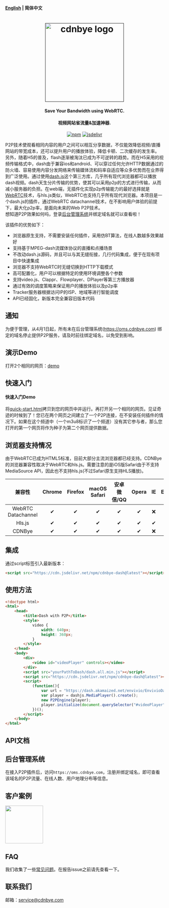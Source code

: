**[English](README.md) | 简体中文**

<h1 align="center"><a href="" target="_blank" rel="noopener noreferrer"><img width="250" src="figs/cdnbye.png" alt="cdnbye logo"></a></h1>
<h4 align="center">Save Your Bandwidth using WebRTC.</h4>
<h4 align="center">视频网站省流量&加速神器.</h4>
<p align="center">
  <a href="https://www.npmjs.com/package/cdnbye-dash"><img src="https://img.shields.io/npm/v/cdnbye-dash.svg?style=flat" alt="npm"></a>
   <a href="https://www.jsdelivr.com/package/npm/cdnbye-dash"><img src="https://data.jsdelivr.com/v1/package/npm/cdnbye-dash/badge" alt="jsdelivr"></a>
</p>

P2P技术使观看相同内容的用户之间可以相互分享数据，不仅能效降低视频/直播网站的带宽成本，还可以提升用户的播放体验，降低卡顿、二次缓存的发生率。
另外，随着H5的普及，flash逐渐被淘汰已成为不可逆转的趋势。而在H5采用的视频传输格式中，dash由于兼容ios和android、可以穿过任何允许HTTP数据通过的防火墙、容易使用内容分发网络来传输媒体流和码率自适应等众多优势而在业界得到广泛使用。通过使用[dash.js](https://github.com/Dash-Industry-Forum/dash.js)这个第三方库，几乎所有现代浏览器都可以播放dash视频。dash天生分片传输的优势，使其可以采用p2p的方式进行传输，从而减小服务器的负担。在web端，无插件化实现p2p传输能力的最好选择就是[WebRTC](https://zh.wikipedia.org/wiki/WebRTC)技术，与hls.js类似，WebRTC也支持几乎所有现代浏览器。本项目是一个dash.js的插件，通过WebRTC datachannel技术，在不影响用户体验的前提下，最大化p2p率，是面向未来的Web P2P技术。
<br>想知道P2P效果如何吗，登录[后台管理系统](https://oms.cdnbye.com)并绑定域名就可以查看啦！

该插件的优势如下：
- 浏览器原生支持，不需要安装任何插件，采用仿BT算法，在线人数越多效果越好
- 支持基于MPEG-dash流媒体协议的直播和点播场景
- 不改动dash.js源码，并且可以与其无缝衔接，几行代码集成，便于在现有项目中快速集成
- 浏览器不支持WebRTC时无缝切换到HTTP下载模式
- 高可配置化，用户可以根据特定的使用环境调整各个参数
- 支持video.js、Clappr、Flowplayer、DPlayer等第三方播放器
- 通过有效的调度策略来保证用户的播放体验以及p2p率
- Tracker服务器根据访问IP的ISP、地域等进行智能调度
- API已经固化，新版本完全兼容旧版本代码

## 通知
为便于管理，从4月1日起，所有未在后台管理系统(https://oms.cdnbye.com) 绑定的域名停止提供P2P服务，请及时前往绑定域名，以免受到影响。

## 演示Demo
打开2个相同的网页：[demo](https://demo.cdnbye.com/)

## 快速入门
#### 快速入门Demo
将[quick-start.html](demo/quick-start.html)拷贝到您的网页中并运行。再打开另一个相同的网页。见证奇迹的时候到了！您已在两个网页之间建立了一个P2P连接，在不安装任何插件的情况下。如果在这个频道中（一个m3u8标识了一个频道）没有其它参与者，那么您打开的第一个网页将作为种子为第二个网页提供数据。

## 浏览器支持情况
由于WebRTC已成为HTML5标准，目前大部分主流浏览器都已经支持。CDNBye的浏览器兼容性取决于WebRTC和hls.js。需要注意的是iOS版Safari由于不支持MediaSource API，因此也不支持hls.js(不过Safari原生支持HLS播放)。

 兼容性|Chrome | Firefox | macOS Safari| 安卓微信/QQ | Opera | IE | Edge| iOS Safari | 
:-: | :-: | :-: | :-: | :-: | :-: | :-:| :-:| :-:
WebRTC Datachannel | ✔ | ✔ | ✔ | ✔ | ✔ | ❌ | ❌ | ✔ |
Hls.js | ✔ | ✔ | ✔ | ✔ | ✔ | ✔ | ✔ | ❌ |
CDNBye | ✔ | ✔ | ✔ | ✔ | ✔ | ❌ | ❌ | ❌ | 

## 集成
通过script标签引入最新版本：
```html
<script src="https://cdn.jsdelivr.net/npm/cdnbye-dash@latest"></script>
```

## 使用方法
```html
<!doctype html>
<html>
    <head>
        <title>Dash with P2P</title>
        <style>
            video {
                width: 640px;
                height: 360px;
            }
        </style>
    </head>
    <body>
        <div>
            <video id="videoPlayer" controls></video>
        </div>
        <script src="yourPathToDash/dash.all.min.js"></script>
        <script src="https://cdn.jsdelivr.net/npm/cdnbye-dash@latest"></script>
        <script>
            (function(){
                var url = "https://dash.akamaized.net/envivio/EnvivioDash3/manifest.mpd";
                var player = dashjs.MediaPlayer().create();
                new P2PEngine(player);
                player.initialize(document.querySelector("#videoPlayer"), url, true);
            })();
        </script>
    </body>
</html>
```


## API文档


## 后台管理系统
在接入P2P插件后，访问`https://oms.cdnbye.com`，注册并绑定域名，即可查看该域名的P2P流量、在线人数、用户地理分布等信息。

## 客户案例
[<img src="https://timgsa.baidu.com/timg?image&quality=80&size=b9999_10000&sec=1531253035445&di=7af6cc9ad4abe3d06ba376af22d85131&imgtype=0&src=http%3A%2F%2Fimg.kuai8.com%2Fattaches%2Fintro%2F1213%2F201612131436417407.png" width="120">](https://egame.qq.com/?hls=1&p2p=1&_debug=1)

## FAQ
我们收集了一些[常见问题](https://docs.cdnbye.com/#/FAQ)。在报告issue之前请先查看一下。

## 联系我们
邮箱：service@cdnbye.com

